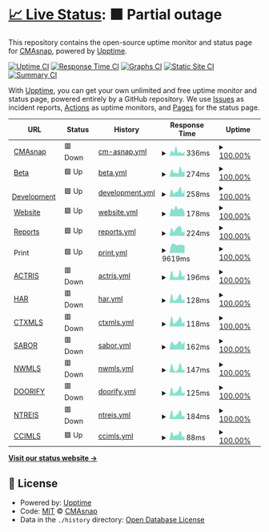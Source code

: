 # [📈 Live Status](https://status.cmasnap.com): <!--live status--> **🟧 Partial outage**

This repository contains the open-source uptime monitor and status page for [CMAsnap](https://cmasnap.com), powered by [Upptime](https://github.com/upptime/upptime).

[![Uptime CI](https://github.com/CMAsnap/status/workflows/Uptime%20CI/badge.svg)](https://github.com/CMAsnap/status/actions?query=workflow%3A%22Uptime+CI%22)
[![Response Time CI](https://github.com/CMAsnap/status/workflows/Response%20Time%20CI/badge.svg)](https://github.com/CMAsnap/status/actions?query=workflow%3A%22Response+Time+CI%22)
[![Graphs CI](https://github.com/CMAsnap/status/workflows/Graphs%20CI/badge.svg)](https://github.com/CMAsnap/status/actions?query=workflow%3A%22Graphs+CI%22)
[![Static Site CI](https://github.com/CMAsnap/status/workflows/Static%20Site%20CI/badge.svg)](https://github.com/CMAsnap/status/actions?query=workflow%3A%22Static+Site+CI%22)
[![Summary CI](https://github.com/CMAsnap/status/workflows/Summary%20CI/badge.svg)](https://github.com/CMAsnap/status/actions?query=workflow%3A%22Summary+CI%22)

With [Upptime](https://upptime.js.org), you can get your own unlimited and free uptime monitor and status page, powered entirely by a GitHub repository. We use [Issues](https://github.com/CMAsnap/status/issues) as incident reports, [Actions](https://github.com/CMAsnap/status/actions) as uptime monitors, and [Pages](https://status.cmasnap.com) for the status page.

<!--start: status pages-->
<!-- This summary is generated by Upptime (https://github.com/upptime/upptime) -->
<!-- Do not edit this manually, your changes will be overwritten -->
<!-- prettier-ignore -->
| URL | Status | History | Response Time | Uptime |
| --- | ------ | ------- | ------------- | ------ |
| <img alt="" src="https://app.cmasnap.com/static/media/favicon/apple-icon-180.png" height="13"> [CMAsnap](https://app.cmasnap.com/api/ping/) | 🟥 Down | [cm-asnap.yml](https://github.com/CMAsnap/status/commits/HEAD/history/cm-asnap.yml) | <details><summary><img alt="Response time graph" src="./graphs/cm-asnap/response-time-week.png" height="20"> 336ms</summary><br><a href="https://status.cmasnap.com/history/cm-asnap"><img alt="Response time 245" src="https://img.shields.io/endpoint?url=https%3A%2F%2Fraw.githubusercontent.com%2FCMAsnap%2Fstatus%2FHEAD%2Fapi%2Fcm-asnap%2Fresponse-time.json"></a><br><a href="https://status.cmasnap.com/history/cm-asnap"><img alt="24-hour response time 344" src="https://img.shields.io/endpoint?url=https%3A%2F%2Fraw.githubusercontent.com%2FCMAsnap%2Fstatus%2FHEAD%2Fapi%2Fcm-asnap%2Fresponse-time-day.json"></a><br><a href="https://status.cmasnap.com/history/cm-asnap"><img alt="7-day response time 336" src="https://img.shields.io/endpoint?url=https%3A%2F%2Fraw.githubusercontent.com%2FCMAsnap%2Fstatus%2FHEAD%2Fapi%2Fcm-asnap%2Fresponse-time-week.json"></a><br><a href="https://status.cmasnap.com/history/cm-asnap"><img alt="30-day response time 288" src="https://img.shields.io/endpoint?url=https%3A%2F%2Fraw.githubusercontent.com%2FCMAsnap%2Fstatus%2FHEAD%2Fapi%2Fcm-asnap%2Fresponse-time-month.json"></a><br><a href="https://status.cmasnap.com/history/cm-asnap"><img alt="1-year response time 263" src="https://img.shields.io/endpoint?url=https%3A%2F%2Fraw.githubusercontent.com%2FCMAsnap%2Fstatus%2FHEAD%2Fapi%2Fcm-asnap%2Fresponse-time-year.json"></a></details> | <details><summary><a href="https://status.cmasnap.com/history/cm-asnap">100.00%</a></summary><a href="https://status.cmasnap.com/history/cm-asnap"><img alt="All-time uptime 99.98%" src="https://img.shields.io/endpoint?url=https%3A%2F%2Fraw.githubusercontent.com%2FCMAsnap%2Fstatus%2FHEAD%2Fapi%2Fcm-asnap%2Fuptime.json"></a><br><a href="https://status.cmasnap.com/history/cm-asnap"><img alt="24-hour uptime 99.97%" src="https://img.shields.io/endpoint?url=https%3A%2F%2Fraw.githubusercontent.com%2FCMAsnap%2Fstatus%2FHEAD%2Fapi%2Fcm-asnap%2Fuptime-day.json"></a><br><a href="https://status.cmasnap.com/history/cm-asnap"><img alt="7-day uptime 100.00%" src="https://img.shields.io/endpoint?url=https%3A%2F%2Fraw.githubusercontent.com%2FCMAsnap%2Fstatus%2FHEAD%2Fapi%2Fcm-asnap%2Fuptime-week.json"></a><br><a href="https://status.cmasnap.com/history/cm-asnap"><img alt="30-day uptime 100.00%" src="https://img.shields.io/endpoint?url=https%3A%2F%2Fraw.githubusercontent.com%2FCMAsnap%2Fstatus%2FHEAD%2Fapi%2Fcm-asnap%2Fuptime-month.json"></a><br><a href="https://status.cmasnap.com/history/cm-asnap"><img alt="1-year uptime 99.95%" src="https://img.shields.io/endpoint?url=https%3A%2F%2Fraw.githubusercontent.com%2FCMAsnap%2Fstatus%2FHEAD%2Fapi%2Fcm-asnap%2Fuptime-year.json"></a></details>
| <img alt="" src="https://beta.cmasnap.com/static/media/favicon/apple-icon-180.png" height="13"> [Beta](https://beta.cmasnap.com/api/ping/) | 🟩 Up | [beta.yml](https://github.com/CMAsnap/status/commits/HEAD/history/beta.yml) | <details><summary><img alt="Response time graph" src="./graphs/beta/response-time-week.png" height="20"> 274ms</summary><br><a href="https://status.cmasnap.com/history/beta"><img alt="Response time 192" src="https://img.shields.io/endpoint?url=https%3A%2F%2Fraw.githubusercontent.com%2FCMAsnap%2Fstatus%2FHEAD%2Fapi%2Fbeta%2Fresponse-time.json"></a><br><a href="https://status.cmasnap.com/history/beta"><img alt="24-hour response time 323" src="https://img.shields.io/endpoint?url=https%3A%2F%2Fraw.githubusercontent.com%2FCMAsnap%2Fstatus%2FHEAD%2Fapi%2Fbeta%2Fresponse-time-day.json"></a><br><a href="https://status.cmasnap.com/history/beta"><img alt="7-day response time 274" src="https://img.shields.io/endpoint?url=https%3A%2F%2Fraw.githubusercontent.com%2FCMAsnap%2Fstatus%2FHEAD%2Fapi%2Fbeta%2Fresponse-time-week.json"></a><br><a href="https://status.cmasnap.com/history/beta"><img alt="30-day response time 245" src="https://img.shields.io/endpoint?url=https%3A%2F%2Fraw.githubusercontent.com%2FCMAsnap%2Fstatus%2FHEAD%2Fapi%2Fbeta%2Fresponse-time-month.json"></a><br><a href="https://status.cmasnap.com/history/beta"><img alt="1-year response time 200" src="https://img.shields.io/endpoint?url=https%3A%2F%2Fraw.githubusercontent.com%2FCMAsnap%2Fstatus%2FHEAD%2Fapi%2Fbeta%2Fresponse-time-year.json"></a></details> | <details><summary><a href="https://status.cmasnap.com/history/beta">100.00%</a></summary><a href="https://status.cmasnap.com/history/beta"><img alt="All-time uptime 99.96%" src="https://img.shields.io/endpoint?url=https%3A%2F%2Fraw.githubusercontent.com%2FCMAsnap%2Fstatus%2FHEAD%2Fapi%2Fbeta%2Fuptime.json"></a><br><a href="https://status.cmasnap.com/history/beta"><img alt="24-hour uptime 100.00%" src="https://img.shields.io/endpoint?url=https%3A%2F%2Fraw.githubusercontent.com%2FCMAsnap%2Fstatus%2FHEAD%2Fapi%2Fbeta%2Fuptime-day.json"></a><br><a href="https://status.cmasnap.com/history/beta"><img alt="7-day uptime 100.00%" src="https://img.shields.io/endpoint?url=https%3A%2F%2Fraw.githubusercontent.com%2FCMAsnap%2Fstatus%2FHEAD%2Fapi%2Fbeta%2Fuptime-week.json"></a><br><a href="https://status.cmasnap.com/history/beta"><img alt="30-day uptime 100.00%" src="https://img.shields.io/endpoint?url=https%3A%2F%2Fraw.githubusercontent.com%2FCMAsnap%2Fstatus%2FHEAD%2Fapi%2Fbeta%2Fuptime-month.json"></a><br><a href="https://status.cmasnap.com/history/beta"><img alt="1-year uptime 99.88%" src="https://img.shields.io/endpoint?url=https%3A%2F%2Fraw.githubusercontent.com%2FCMAsnap%2Fstatus%2FHEAD%2Fapi%2Fbeta%2Fuptime-year.json"></a></details>
| <img alt="" src="https://development.cmasnap.com/static/media/favicon/apple-icon-180.png" height="13"> [Development](https://development.cmasnap.com/api/ping/) | 🟩 Up | [development.yml](https://github.com/CMAsnap/status/commits/HEAD/history/development.yml) | <details><summary><img alt="Response time graph" src="./graphs/development/response-time-week.png" height="20"> 258ms</summary><br><a href="https://status.cmasnap.com/history/development"><img alt="Response time 188" src="https://img.shields.io/endpoint?url=https%3A%2F%2Fraw.githubusercontent.com%2FCMAsnap%2Fstatus%2FHEAD%2Fapi%2Fdevelopment%2Fresponse-time.json"></a><br><a href="https://status.cmasnap.com/history/development"><img alt="24-hour response time 304" src="https://img.shields.io/endpoint?url=https%3A%2F%2Fraw.githubusercontent.com%2FCMAsnap%2Fstatus%2FHEAD%2Fapi%2Fdevelopment%2Fresponse-time-day.json"></a><br><a href="https://status.cmasnap.com/history/development"><img alt="7-day response time 258" src="https://img.shields.io/endpoint?url=https%3A%2F%2Fraw.githubusercontent.com%2FCMAsnap%2Fstatus%2FHEAD%2Fapi%2Fdevelopment%2Fresponse-time-week.json"></a><br><a href="https://status.cmasnap.com/history/development"><img alt="30-day response time 248" src="https://img.shields.io/endpoint?url=https%3A%2F%2Fraw.githubusercontent.com%2FCMAsnap%2Fstatus%2FHEAD%2Fapi%2Fdevelopment%2Fresponse-time-month.json"></a><br><a href="https://status.cmasnap.com/history/development"><img alt="1-year response time 192" src="https://img.shields.io/endpoint?url=https%3A%2F%2Fraw.githubusercontent.com%2FCMAsnap%2Fstatus%2FHEAD%2Fapi%2Fdevelopment%2Fresponse-time-year.json"></a></details> | <details><summary><a href="https://status.cmasnap.com/history/development">100.00%</a></summary><a href="https://status.cmasnap.com/history/development"><img alt="All-time uptime 99.90%" src="https://img.shields.io/endpoint?url=https%3A%2F%2Fraw.githubusercontent.com%2FCMAsnap%2Fstatus%2FHEAD%2Fapi%2Fdevelopment%2Fuptime.json"></a><br><a href="https://status.cmasnap.com/history/development"><img alt="24-hour uptime 100.00%" src="https://img.shields.io/endpoint?url=https%3A%2F%2Fraw.githubusercontent.com%2FCMAsnap%2Fstatus%2FHEAD%2Fapi%2Fdevelopment%2Fuptime-day.json"></a><br><a href="https://status.cmasnap.com/history/development"><img alt="7-day uptime 100.00%" src="https://img.shields.io/endpoint?url=https%3A%2F%2Fraw.githubusercontent.com%2FCMAsnap%2Fstatus%2FHEAD%2Fapi%2Fdevelopment%2Fuptime-week.json"></a><br><a href="https://status.cmasnap.com/history/development"><img alt="30-day uptime 100.00%" src="https://img.shields.io/endpoint?url=https%3A%2F%2Fraw.githubusercontent.com%2FCMAsnap%2Fstatus%2FHEAD%2Fapi%2Fdevelopment%2Fuptime-month.json"></a><br><a href="https://status.cmasnap.com/history/development"><img alt="1-year uptime 99.90%" src="https://img.shields.io/endpoint?url=https%3A%2F%2Fraw.githubusercontent.com%2FCMAsnap%2Fstatus%2FHEAD%2Fapi%2Fdevelopment%2Fuptime-year.json"></a></details>
| <img alt="" src="https://7732712.fs1.hubspotusercontent-na1.net/hubfs/7732712/apple-icon-180.png" height="13"> [Website](https://cmasnap.com/) | 🟩 Up | [website.yml](https://github.com/CMAsnap/status/commits/HEAD/history/website.yml) | <details><summary><img alt="Response time graph" src="./graphs/website/response-time-week.png" height="20"> 178ms</summary><br><a href="https://status.cmasnap.com/history/website"><img alt="Response time 225" src="https://img.shields.io/endpoint?url=https%3A%2F%2Fraw.githubusercontent.com%2FCMAsnap%2Fstatus%2FHEAD%2Fapi%2Fwebsite%2Fresponse-time.json"></a><br><a href="https://status.cmasnap.com/history/website"><img alt="24-hour response time 90" src="https://img.shields.io/endpoint?url=https%3A%2F%2Fraw.githubusercontent.com%2FCMAsnap%2Fstatus%2FHEAD%2Fapi%2Fwebsite%2Fresponse-time-day.json"></a><br><a href="https://status.cmasnap.com/history/website"><img alt="7-day response time 178" src="https://img.shields.io/endpoint?url=https%3A%2F%2Fraw.githubusercontent.com%2FCMAsnap%2Fstatus%2FHEAD%2Fapi%2Fwebsite%2Fresponse-time-week.json"></a><br><a href="https://status.cmasnap.com/history/website"><img alt="30-day response time 182" src="https://img.shields.io/endpoint?url=https%3A%2F%2Fraw.githubusercontent.com%2FCMAsnap%2Fstatus%2FHEAD%2Fapi%2Fwebsite%2Fresponse-time-month.json"></a><br><a href="https://status.cmasnap.com/history/website"><img alt="1-year response time 222" src="https://img.shields.io/endpoint?url=https%3A%2F%2Fraw.githubusercontent.com%2FCMAsnap%2Fstatus%2FHEAD%2Fapi%2Fwebsite%2Fresponse-time-year.json"></a></details> | <details><summary><a href="https://status.cmasnap.com/history/website">100.00%</a></summary><a href="https://status.cmasnap.com/history/website"><img alt="All-time uptime 100.00%" src="https://img.shields.io/endpoint?url=https%3A%2F%2Fraw.githubusercontent.com%2FCMAsnap%2Fstatus%2FHEAD%2Fapi%2Fwebsite%2Fuptime.json"></a><br><a href="https://status.cmasnap.com/history/website"><img alt="24-hour uptime 100.00%" src="https://img.shields.io/endpoint?url=https%3A%2F%2Fraw.githubusercontent.com%2FCMAsnap%2Fstatus%2FHEAD%2Fapi%2Fwebsite%2Fuptime-day.json"></a><br><a href="https://status.cmasnap.com/history/website"><img alt="7-day uptime 100.00%" src="https://img.shields.io/endpoint?url=https%3A%2F%2Fraw.githubusercontent.com%2FCMAsnap%2Fstatus%2FHEAD%2Fapi%2Fwebsite%2Fuptime-week.json"></a><br><a href="https://status.cmasnap.com/history/website"><img alt="30-day uptime 100.00%" src="https://img.shields.io/endpoint?url=https%3A%2F%2Fraw.githubusercontent.com%2FCMAsnap%2Fstatus%2FHEAD%2Fapi%2Fwebsite%2Fuptime-month.json"></a><br><a href="https://status.cmasnap.com/history/website"><img alt="1-year uptime 100.00%" src="https://img.shields.io/endpoint?url=https%3A%2F%2Fraw.githubusercontent.com%2FCMAsnap%2Fstatus%2FHEAD%2Fapi%2Fwebsite%2Fuptime-year.json"></a></details>
| <img alt="" src="https://reports.cmasnap.com/app/assets/img/favicon.ico" height="13"> [Reports](https://reports.cmasnap.com/api/health) | 🟩 Up | [reports.yml](https://github.com/CMAsnap/status/commits/HEAD/history/reports.yml) | <details><summary><img alt="Response time graph" src="./graphs/reports/response-time-week.png" height="20"> 224ms</summary><br><a href="https://status.cmasnap.com/history/reports"><img alt="Response time 197" src="https://img.shields.io/endpoint?url=https%3A%2F%2Fraw.githubusercontent.com%2FCMAsnap%2Fstatus%2FHEAD%2Fapi%2Freports%2Fresponse-time.json"></a><br><a href="https://status.cmasnap.com/history/reports"><img alt="24-hour response time 165" src="https://img.shields.io/endpoint?url=https%3A%2F%2Fraw.githubusercontent.com%2FCMAsnap%2Fstatus%2FHEAD%2Fapi%2Freports%2Fresponse-time-day.json"></a><br><a href="https://status.cmasnap.com/history/reports"><img alt="7-day response time 224" src="https://img.shields.io/endpoint?url=https%3A%2F%2Fraw.githubusercontent.com%2FCMAsnap%2Fstatus%2FHEAD%2Fapi%2Freports%2Fresponse-time-week.json"></a><br><a href="https://status.cmasnap.com/history/reports"><img alt="30-day response time 234" src="https://img.shields.io/endpoint?url=https%3A%2F%2Fraw.githubusercontent.com%2FCMAsnap%2Fstatus%2FHEAD%2Fapi%2Freports%2Fresponse-time-month.json"></a><br><a href="https://status.cmasnap.com/history/reports"><img alt="1-year response time 213" src="https://img.shields.io/endpoint?url=https%3A%2F%2Fraw.githubusercontent.com%2FCMAsnap%2Fstatus%2FHEAD%2Fapi%2Freports%2Fresponse-time-year.json"></a></details> | <details><summary><a href="https://status.cmasnap.com/history/reports">100.00%</a></summary><a href="https://status.cmasnap.com/history/reports"><img alt="All-time uptime 100.00%" src="https://img.shields.io/endpoint?url=https%3A%2F%2Fraw.githubusercontent.com%2FCMAsnap%2Fstatus%2FHEAD%2Fapi%2Freports%2Fuptime.json"></a><br><a href="https://status.cmasnap.com/history/reports"><img alt="24-hour uptime 100.00%" src="https://img.shields.io/endpoint?url=https%3A%2F%2Fraw.githubusercontent.com%2FCMAsnap%2Fstatus%2FHEAD%2Fapi%2Freports%2Fuptime-day.json"></a><br><a href="https://status.cmasnap.com/history/reports"><img alt="7-day uptime 100.00%" src="https://img.shields.io/endpoint?url=https%3A%2F%2Fraw.githubusercontent.com%2FCMAsnap%2Fstatus%2FHEAD%2Fapi%2Freports%2Fuptime-week.json"></a><br><a href="https://status.cmasnap.com/history/reports"><img alt="30-day uptime 100.00%" src="https://img.shields.io/endpoint?url=https%3A%2F%2Fraw.githubusercontent.com%2FCMAsnap%2Fstatus%2FHEAD%2Fapi%2Freports%2Fuptime-month.json"></a><br><a href="https://status.cmasnap.com/history/reports"><img alt="1-year uptime 100.00%" src="https://img.shields.io/endpoint?url=https%3A%2F%2Fraw.githubusercontent.com%2FCMAsnap%2Fstatus%2FHEAD%2Fapi%2Freports%2Fuptime-year.json"></a></details>
| <img alt="" src="https://icons.duckduckgo.com/ip3/print.cmasnap.com.ico" height="13"> Print | 🟩 Up | [print.yml](https://github.com/CMAsnap/status/commits/HEAD/history/print.yml) | <details><summary><img alt="Response time graph" src="./graphs/print/response-time-week.png" height="20"> 9619ms</summary><br><a href="https://status.cmasnap.com/history/print"><img alt="Response time 8225" src="https://img.shields.io/endpoint?url=https%3A%2F%2Fraw.githubusercontent.com%2FCMAsnap%2Fstatus%2FHEAD%2Fapi%2Fprint%2Fresponse-time.json"></a><br><a href="https://status.cmasnap.com/history/print"><img alt="24-hour response time 8783" src="https://img.shields.io/endpoint?url=https%3A%2F%2Fraw.githubusercontent.com%2FCMAsnap%2Fstatus%2FHEAD%2Fapi%2Fprint%2Fresponse-time-day.json"></a><br><a href="https://status.cmasnap.com/history/print"><img alt="7-day response time 9619" src="https://img.shields.io/endpoint?url=https%3A%2F%2Fraw.githubusercontent.com%2FCMAsnap%2Fstatus%2FHEAD%2Fapi%2Fprint%2Fresponse-time-week.json"></a><br><a href="https://status.cmasnap.com/history/print"><img alt="30-day response time 9581" src="https://img.shields.io/endpoint?url=https%3A%2F%2Fraw.githubusercontent.com%2FCMAsnap%2Fstatus%2FHEAD%2Fapi%2Fprint%2Fresponse-time-month.json"></a><br><a href="https://status.cmasnap.com/history/print"><img alt="1-year response time 8730" src="https://img.shields.io/endpoint?url=https%3A%2F%2Fraw.githubusercontent.com%2FCMAsnap%2Fstatus%2FHEAD%2Fapi%2Fprint%2Fresponse-time-year.json"></a></details> | <details><summary><a href="https://status.cmasnap.com/history/print">100.00%</a></summary><a href="https://status.cmasnap.com/history/print"><img alt="All-time uptime 99.92%" src="https://img.shields.io/endpoint?url=https%3A%2F%2Fraw.githubusercontent.com%2FCMAsnap%2Fstatus%2FHEAD%2Fapi%2Fprint%2Fuptime.json"></a><br><a href="https://status.cmasnap.com/history/print"><img alt="24-hour uptime 100.00%" src="https://img.shields.io/endpoint?url=https%3A%2F%2Fraw.githubusercontent.com%2FCMAsnap%2Fstatus%2FHEAD%2Fapi%2Fprint%2Fuptime-day.json"></a><br><a href="https://status.cmasnap.com/history/print"><img alt="7-day uptime 100.00%" src="https://img.shields.io/endpoint?url=https%3A%2F%2Fraw.githubusercontent.com%2FCMAsnap%2Fstatus%2FHEAD%2Fapi%2Fprint%2Fuptime-week.json"></a><br><a href="https://status.cmasnap.com/history/print"><img alt="30-day uptime 97.61%" src="https://img.shields.io/endpoint?url=https%3A%2F%2Fraw.githubusercontent.com%2FCMAsnap%2Fstatus%2FHEAD%2Fapi%2Fprint%2Fuptime-month.json"></a><br><a href="https://status.cmasnap.com/history/print"><img alt="1-year uptime 99.78%" src="https://img.shields.io/endpoint?url=https%3A%2F%2Fraw.githubusercontent.com%2FCMAsnap%2Fstatus%2FHEAD%2Fapi%2Fprint%2Fuptime-year.json"></a></details>
| <img alt="" src="https://icons.duckduckgo.com/ip3/app.cmasnap.com.ico" height="13"> [ACTRIS](https://app.cmasnap.com/api/listings?datasetId=actris) | 🟥 Down | [actris.yml](https://github.com/CMAsnap/status/commits/HEAD/history/actris.yml) | <details><summary><img alt="Response time graph" src="./graphs/actris/response-time-week.png" height="20"> 196ms</summary><br><a href="https://status.cmasnap.com/history/actris"><img alt="Response time 167" src="https://img.shields.io/endpoint?url=https%3A%2F%2Fraw.githubusercontent.com%2FCMAsnap%2Fstatus%2FHEAD%2Fapi%2Factris%2Fresponse-time.json"></a><br><a href="https://status.cmasnap.com/history/actris"><img alt="24-hour response time 263" src="https://img.shields.io/endpoint?url=https%3A%2F%2Fraw.githubusercontent.com%2FCMAsnap%2Fstatus%2FHEAD%2Fapi%2Factris%2Fresponse-time-day.json"></a><br><a href="https://status.cmasnap.com/history/actris"><img alt="7-day response time 196" src="https://img.shields.io/endpoint?url=https%3A%2F%2Fraw.githubusercontent.com%2FCMAsnap%2Fstatus%2FHEAD%2Fapi%2Factris%2Fresponse-time-week.json"></a><br><a href="https://status.cmasnap.com/history/actris"><img alt="30-day response time 182" src="https://img.shields.io/endpoint?url=https%3A%2F%2Fraw.githubusercontent.com%2FCMAsnap%2Fstatus%2FHEAD%2Fapi%2Factris%2Fresponse-time-month.json"></a><br><a href="https://status.cmasnap.com/history/actris"><img alt="1-year response time 171" src="https://img.shields.io/endpoint?url=https%3A%2F%2Fraw.githubusercontent.com%2FCMAsnap%2Fstatus%2FHEAD%2Fapi%2Factris%2Fresponse-time-year.json"></a></details> | <details><summary><a href="https://status.cmasnap.com/history/actris">100.00%</a></summary><a href="https://status.cmasnap.com/history/actris"><img alt="All-time uptime 99.21%" src="https://img.shields.io/endpoint?url=https%3A%2F%2Fraw.githubusercontent.com%2FCMAsnap%2Fstatus%2FHEAD%2Fapi%2Factris%2Fuptime.json"></a><br><a href="https://status.cmasnap.com/history/actris"><img alt="24-hour uptime 99.97%" src="https://img.shields.io/endpoint?url=https%3A%2F%2Fraw.githubusercontent.com%2FCMAsnap%2Fstatus%2FHEAD%2Fapi%2Factris%2Fuptime-day.json"></a><br><a href="https://status.cmasnap.com/history/actris"><img alt="7-day uptime 100.00%" src="https://img.shields.io/endpoint?url=https%3A%2F%2Fraw.githubusercontent.com%2FCMAsnap%2Fstatus%2FHEAD%2Fapi%2Factris%2Fuptime-week.json"></a><br><a href="https://status.cmasnap.com/history/actris"><img alt="30-day uptime 100.00%" src="https://img.shields.io/endpoint?url=https%3A%2F%2Fraw.githubusercontent.com%2FCMAsnap%2Fstatus%2FHEAD%2Fapi%2Factris%2Fuptime-month.json"></a><br><a href="https://status.cmasnap.com/history/actris"><img alt="1-year uptime 98.94%" src="https://img.shields.io/endpoint?url=https%3A%2F%2Fraw.githubusercontent.com%2FCMAsnap%2Fstatus%2FHEAD%2Fapi%2Factris%2Fuptime-year.json"></a></details>
| <img alt="" src="https://icons.duckduckgo.com/ip3/app.cmasnap.com.ico" height="13"> [HAR](https://app.cmasnap.com/api/listings?datasetId=har) | 🟥 Down | [har.yml](https://github.com/CMAsnap/status/commits/HEAD/history/har.yml) | <details><summary><img alt="Response time graph" src="./graphs/har/response-time-week.png" height="20"> 128ms</summary><br><a href="https://status.cmasnap.com/history/har"><img alt="Response time 87" src="https://img.shields.io/endpoint?url=https%3A%2F%2Fraw.githubusercontent.com%2FCMAsnap%2Fstatus%2FHEAD%2Fapi%2Fhar%2Fresponse-time.json"></a><br><a href="https://status.cmasnap.com/history/har"><img alt="24-hour response time 131" src="https://img.shields.io/endpoint?url=https%3A%2F%2Fraw.githubusercontent.com%2FCMAsnap%2Fstatus%2FHEAD%2Fapi%2Fhar%2Fresponse-time-day.json"></a><br><a href="https://status.cmasnap.com/history/har"><img alt="7-day response time 128" src="https://img.shields.io/endpoint?url=https%3A%2F%2Fraw.githubusercontent.com%2FCMAsnap%2Fstatus%2FHEAD%2Fapi%2Fhar%2Fresponse-time-week.json"></a><br><a href="https://status.cmasnap.com/history/har"><img alt="30-day response time 120" src="https://img.shields.io/endpoint?url=https%3A%2F%2Fraw.githubusercontent.com%2FCMAsnap%2Fstatus%2FHEAD%2Fapi%2Fhar%2Fresponse-time-month.json"></a><br><a href="https://status.cmasnap.com/history/har"><img alt="1-year response time 109" src="https://img.shields.io/endpoint?url=https%3A%2F%2Fraw.githubusercontent.com%2FCMAsnap%2Fstatus%2FHEAD%2Fapi%2Fhar%2Fresponse-time-year.json"></a></details> | <details><summary><a href="https://status.cmasnap.com/history/har">100.00%</a></summary><a href="https://status.cmasnap.com/history/har"><img alt="All-time uptime 99.19%" src="https://img.shields.io/endpoint?url=https%3A%2F%2Fraw.githubusercontent.com%2FCMAsnap%2Fstatus%2FHEAD%2Fapi%2Fhar%2Fuptime.json"></a><br><a href="https://status.cmasnap.com/history/har"><img alt="24-hour uptime 99.97%" src="https://img.shields.io/endpoint?url=https%3A%2F%2Fraw.githubusercontent.com%2FCMAsnap%2Fstatus%2FHEAD%2Fapi%2Fhar%2Fuptime-day.json"></a><br><a href="https://status.cmasnap.com/history/har"><img alt="7-day uptime 100.00%" src="https://img.shields.io/endpoint?url=https%3A%2F%2Fraw.githubusercontent.com%2FCMAsnap%2Fstatus%2FHEAD%2Fapi%2Fhar%2Fuptime-week.json"></a><br><a href="https://status.cmasnap.com/history/har"><img alt="30-day uptime 100.00%" src="https://img.shields.io/endpoint?url=https%3A%2F%2Fraw.githubusercontent.com%2FCMAsnap%2Fstatus%2FHEAD%2Fapi%2Fhar%2Fuptime-month.json"></a><br><a href="https://status.cmasnap.com/history/har"><img alt="1-year uptime 99.01%" src="https://img.shields.io/endpoint?url=https%3A%2F%2Fraw.githubusercontent.com%2FCMAsnap%2Fstatus%2FHEAD%2Fapi%2Fhar%2Fuptime-year.json"></a></details>
| <img alt="" src="https://icons.duckduckgo.com/ip3/app.cmasnap.com.ico" height="13"> [CTXMLS](https://app.cmasnap.com/api/listings?datasetId=ctxmls) | 🟥 Down | [ctxmls.yml](https://github.com/CMAsnap/status/commits/HEAD/history/ctxmls.yml) | <details><summary><img alt="Response time graph" src="./graphs/ctxmls/response-time-week.png" height="20"> 118ms</summary><br><a href="https://status.cmasnap.com/history/ctxmls"><img alt="Response time 73" src="https://img.shields.io/endpoint?url=https%3A%2F%2Fraw.githubusercontent.com%2FCMAsnap%2Fstatus%2FHEAD%2Fapi%2Fctxmls%2Fresponse-time.json"></a><br><a href="https://status.cmasnap.com/history/ctxmls"><img alt="24-hour response time 120" src="https://img.shields.io/endpoint?url=https%3A%2F%2Fraw.githubusercontent.com%2FCMAsnap%2Fstatus%2FHEAD%2Fapi%2Fctxmls%2Fresponse-time-day.json"></a><br><a href="https://status.cmasnap.com/history/ctxmls"><img alt="7-day response time 118" src="https://img.shields.io/endpoint?url=https%3A%2F%2Fraw.githubusercontent.com%2FCMAsnap%2Fstatus%2FHEAD%2Fapi%2Fctxmls%2Fresponse-time-week.json"></a><br><a href="https://status.cmasnap.com/history/ctxmls"><img alt="30-day response time 105" src="https://img.shields.io/endpoint?url=https%3A%2F%2Fraw.githubusercontent.com%2FCMAsnap%2Fstatus%2FHEAD%2Fapi%2Fctxmls%2Fresponse-time-month.json"></a><br><a href="https://status.cmasnap.com/history/ctxmls"><img alt="1-year response time 88" src="https://img.shields.io/endpoint?url=https%3A%2F%2Fraw.githubusercontent.com%2FCMAsnap%2Fstatus%2FHEAD%2Fapi%2Fctxmls%2Fresponse-time-year.json"></a></details> | <details><summary><a href="https://status.cmasnap.com/history/ctxmls">100.00%</a></summary><a href="https://status.cmasnap.com/history/ctxmls"><img alt="All-time uptime 99.12%" src="https://img.shields.io/endpoint?url=https%3A%2F%2Fraw.githubusercontent.com%2FCMAsnap%2Fstatus%2FHEAD%2Fapi%2Fctxmls%2Fuptime.json"></a><br><a href="https://status.cmasnap.com/history/ctxmls"><img alt="24-hour uptime 99.97%" src="https://img.shields.io/endpoint?url=https%3A%2F%2Fraw.githubusercontent.com%2FCMAsnap%2Fstatus%2FHEAD%2Fapi%2Fctxmls%2Fuptime-day.json"></a><br><a href="https://status.cmasnap.com/history/ctxmls"><img alt="7-day uptime 100.00%" src="https://img.shields.io/endpoint?url=https%3A%2F%2Fraw.githubusercontent.com%2FCMAsnap%2Fstatus%2FHEAD%2Fapi%2Fctxmls%2Fuptime-week.json"></a><br><a href="https://status.cmasnap.com/history/ctxmls"><img alt="30-day uptime 100.00%" src="https://img.shields.io/endpoint?url=https%3A%2F%2Fraw.githubusercontent.com%2FCMAsnap%2Fstatus%2FHEAD%2Fapi%2Fctxmls%2Fuptime-month.json"></a><br><a href="https://status.cmasnap.com/history/ctxmls"><img alt="1-year uptime 98.78%" src="https://img.shields.io/endpoint?url=https%3A%2F%2Fraw.githubusercontent.com%2FCMAsnap%2Fstatus%2FHEAD%2Fapi%2Fctxmls%2Fuptime-year.json"></a></details>
| <img alt="" src="https://icons.duckduckgo.com/ip3/app.cmasnap.com.ico" height="13"> [SABOR](https://app.cmasnap.com/api/listings?datasetId=sabor) | 🟥 Down | [sabor.yml](https://github.com/CMAsnap/status/commits/HEAD/history/sabor.yml) | <details><summary><img alt="Response time graph" src="./graphs/sabor/response-time-week.png" height="20"> 162ms</summary><br><a href="https://status.cmasnap.com/history/sabor"><img alt="Response time 112" src="https://img.shields.io/endpoint?url=https%3A%2F%2Fraw.githubusercontent.com%2FCMAsnap%2Fstatus%2FHEAD%2Fapi%2Fsabor%2Fresponse-time.json"></a><br><a href="https://status.cmasnap.com/history/sabor"><img alt="24-hour response time 182" src="https://img.shields.io/endpoint?url=https%3A%2F%2Fraw.githubusercontent.com%2FCMAsnap%2Fstatus%2FHEAD%2Fapi%2Fsabor%2Fresponse-time-day.json"></a><br><a href="https://status.cmasnap.com/history/sabor"><img alt="7-day response time 162" src="https://img.shields.io/endpoint?url=https%3A%2F%2Fraw.githubusercontent.com%2FCMAsnap%2Fstatus%2FHEAD%2Fapi%2Fsabor%2Fresponse-time-week.json"></a><br><a href="https://status.cmasnap.com/history/sabor"><img alt="30-day response time 182" src="https://img.shields.io/endpoint?url=https%3A%2F%2Fraw.githubusercontent.com%2FCMAsnap%2Fstatus%2FHEAD%2Fapi%2Fsabor%2Fresponse-time-month.json"></a><br><a href="https://status.cmasnap.com/history/sabor"><img alt="1-year response time 129" src="https://img.shields.io/endpoint?url=https%3A%2F%2Fraw.githubusercontent.com%2FCMAsnap%2Fstatus%2FHEAD%2Fapi%2Fsabor%2Fresponse-time-year.json"></a></details> | <details><summary><a href="https://status.cmasnap.com/history/sabor">100.00%</a></summary><a href="https://status.cmasnap.com/history/sabor"><img alt="All-time uptime 97.26%" src="https://img.shields.io/endpoint?url=https%3A%2F%2Fraw.githubusercontent.com%2FCMAsnap%2Fstatus%2FHEAD%2Fapi%2Fsabor%2Fuptime.json"></a><br><a href="https://status.cmasnap.com/history/sabor"><img alt="24-hour uptime 99.97%" src="https://img.shields.io/endpoint?url=https%3A%2F%2Fraw.githubusercontent.com%2FCMAsnap%2Fstatus%2FHEAD%2Fapi%2Fsabor%2Fuptime-day.json"></a><br><a href="https://status.cmasnap.com/history/sabor"><img alt="7-day uptime 100.00%" src="https://img.shields.io/endpoint?url=https%3A%2F%2Fraw.githubusercontent.com%2FCMAsnap%2Fstatus%2FHEAD%2Fapi%2Fsabor%2Fuptime-week.json"></a><br><a href="https://status.cmasnap.com/history/sabor"><img alt="30-day uptime 100.00%" src="https://img.shields.io/endpoint?url=https%3A%2F%2Fraw.githubusercontent.com%2FCMAsnap%2Fstatus%2FHEAD%2Fapi%2Fsabor%2Fuptime-month.json"></a><br><a href="https://status.cmasnap.com/history/sabor"><img alt="1-year uptime 95.62%" src="https://img.shields.io/endpoint?url=https%3A%2F%2Fraw.githubusercontent.com%2FCMAsnap%2Fstatus%2FHEAD%2Fapi%2Fsabor%2Fuptime-year.json"></a></details>
| <img alt="" src="https://icons.duckduckgo.com/ip3/app.cmasnap.com.ico" height="13"> [NWMLS](https://app.cmasnap.com/api/listings?datasetId=nwmls) | 🟥 Down | [nwmls.yml](https://github.com/CMAsnap/status/commits/HEAD/history/nwmls.yml) | <details><summary><img alt="Response time graph" src="./graphs/nwmls/response-time-week.png" height="20"> 147ms</summary><br><a href="https://status.cmasnap.com/history/nwmls"><img alt="Response time 67" src="https://img.shields.io/endpoint?url=https%3A%2F%2Fraw.githubusercontent.com%2FCMAsnap%2Fstatus%2FHEAD%2Fapi%2Fnwmls%2Fresponse-time.json"></a><br><a href="https://status.cmasnap.com/history/nwmls"><img alt="24-hour response time 177" src="https://img.shields.io/endpoint?url=https%3A%2F%2Fraw.githubusercontent.com%2FCMAsnap%2Fstatus%2FHEAD%2Fapi%2Fnwmls%2Fresponse-time-day.json"></a><br><a href="https://status.cmasnap.com/history/nwmls"><img alt="7-day response time 147" src="https://img.shields.io/endpoint?url=https%3A%2F%2Fraw.githubusercontent.com%2FCMAsnap%2Fstatus%2FHEAD%2Fapi%2Fnwmls%2Fresponse-time-week.json"></a><br><a href="https://status.cmasnap.com/history/nwmls"><img alt="30-day response time 125" src="https://img.shields.io/endpoint?url=https%3A%2F%2Fraw.githubusercontent.com%2FCMAsnap%2Fstatus%2FHEAD%2Fapi%2Fnwmls%2Fresponse-time-month.json"></a><br><a href="https://status.cmasnap.com/history/nwmls"><img alt="1-year response time 74" src="https://img.shields.io/endpoint?url=https%3A%2F%2Fraw.githubusercontent.com%2FCMAsnap%2Fstatus%2FHEAD%2Fapi%2Fnwmls%2Fresponse-time-year.json"></a></details> | <details><summary><a href="https://status.cmasnap.com/history/nwmls">100.00%</a></summary><a href="https://status.cmasnap.com/history/nwmls"><img alt="All-time uptime 98.54%" src="https://img.shields.io/endpoint?url=https%3A%2F%2Fraw.githubusercontent.com%2FCMAsnap%2Fstatus%2FHEAD%2Fapi%2Fnwmls%2Fuptime.json"></a><br><a href="https://status.cmasnap.com/history/nwmls"><img alt="24-hour uptime 99.97%" src="https://img.shields.io/endpoint?url=https%3A%2F%2Fraw.githubusercontent.com%2FCMAsnap%2Fstatus%2FHEAD%2Fapi%2Fnwmls%2Fuptime-day.json"></a><br><a href="https://status.cmasnap.com/history/nwmls"><img alt="7-day uptime 100.00%" src="https://img.shields.io/endpoint?url=https%3A%2F%2Fraw.githubusercontent.com%2FCMAsnap%2Fstatus%2FHEAD%2Fapi%2Fnwmls%2Fuptime-week.json"></a><br><a href="https://status.cmasnap.com/history/nwmls"><img alt="30-day uptime 100.00%" src="https://img.shields.io/endpoint?url=https%3A%2F%2Fraw.githubusercontent.com%2FCMAsnap%2Fstatus%2FHEAD%2Fapi%2Fnwmls%2Fuptime-month.json"></a><br><a href="https://status.cmasnap.com/history/nwmls"><img alt="1-year uptime 98.82%" src="https://img.shields.io/endpoint?url=https%3A%2F%2Fraw.githubusercontent.com%2FCMAsnap%2Fstatus%2FHEAD%2Fapi%2Fnwmls%2Fuptime-year.json"></a></details>
| <img alt="" src="https://icons.duckduckgo.com/ip3/app.cmasnap.com.ico" height="13"> [DOORIFY](https://app.cmasnap.com/api/listings?datasetId=doorify) | 🟥 Down | [doorify.yml](https://github.com/CMAsnap/status/commits/HEAD/history/doorify.yml) | <details><summary><img alt="Response time graph" src="./graphs/doorify/response-time-week.png" height="20"> 125ms</summary><br><a href="https://status.cmasnap.com/history/doorify"><img alt="Response time 134" src="https://img.shields.io/endpoint?url=https%3A%2F%2Fraw.githubusercontent.com%2FCMAsnap%2Fstatus%2FHEAD%2Fapi%2Fdoorify%2Fresponse-time.json"></a><br><a href="https://status.cmasnap.com/history/doorify"><img alt="24-hour response time 129" src="https://img.shields.io/endpoint?url=https%3A%2F%2Fraw.githubusercontent.com%2FCMAsnap%2Fstatus%2FHEAD%2Fapi%2Fdoorify%2Fresponse-time-day.json"></a><br><a href="https://status.cmasnap.com/history/doorify"><img alt="7-day response time 125" src="https://img.shields.io/endpoint?url=https%3A%2F%2Fraw.githubusercontent.com%2FCMAsnap%2Fstatus%2FHEAD%2Fapi%2Fdoorify%2Fresponse-time-week.json"></a><br><a href="https://status.cmasnap.com/history/doorify"><img alt="30-day response time 120" src="https://img.shields.io/endpoint?url=https%3A%2F%2Fraw.githubusercontent.com%2FCMAsnap%2Fstatus%2FHEAD%2Fapi%2Fdoorify%2Fresponse-time-month.json"></a><br><a href="https://status.cmasnap.com/history/doorify"><img alt="1-year response time 134" src="https://img.shields.io/endpoint?url=https%3A%2F%2Fraw.githubusercontent.com%2FCMAsnap%2Fstatus%2FHEAD%2Fapi%2Fdoorify%2Fresponse-time-year.json"></a></details> | <details><summary><a href="https://status.cmasnap.com/history/doorify">100.00%</a></summary><a href="https://status.cmasnap.com/history/doorify"><img alt="All-time uptime 99.26%" src="https://img.shields.io/endpoint?url=https%3A%2F%2Fraw.githubusercontent.com%2FCMAsnap%2Fstatus%2FHEAD%2Fapi%2Fdoorify%2Fuptime.json"></a><br><a href="https://status.cmasnap.com/history/doorify"><img alt="24-hour uptime 99.97%" src="https://img.shields.io/endpoint?url=https%3A%2F%2Fraw.githubusercontent.com%2FCMAsnap%2Fstatus%2FHEAD%2Fapi%2Fdoorify%2Fuptime-day.json"></a><br><a href="https://status.cmasnap.com/history/doorify"><img alt="7-day uptime 100.00%" src="https://img.shields.io/endpoint?url=https%3A%2F%2Fraw.githubusercontent.com%2FCMAsnap%2Fstatus%2FHEAD%2Fapi%2Fdoorify%2Fuptime-week.json"></a><br><a href="https://status.cmasnap.com/history/doorify"><img alt="30-day uptime 100.00%" src="https://img.shields.io/endpoint?url=https%3A%2F%2Fraw.githubusercontent.com%2FCMAsnap%2Fstatus%2FHEAD%2Fapi%2Fdoorify%2Fuptime-month.json"></a><br><a href="https://status.cmasnap.com/history/doorify"><img alt="1-year uptime 99.26%" src="https://img.shields.io/endpoint?url=https%3A%2F%2Fraw.githubusercontent.com%2FCMAsnap%2Fstatus%2FHEAD%2Fapi%2Fdoorify%2Fuptime-year.json"></a></details>
| <img alt="" src="https://icons.duckduckgo.com/ip3/app.cmasnap.com.ico" height="13"> [NTREIS](https://app.cmasnap.com/api/listings?datasetId=ntreis) | 🟥 Down | [ntreis.yml](https://github.com/CMAsnap/status/commits/HEAD/history/ntreis.yml) | <details><summary><img alt="Response time graph" src="./graphs/ntreis/response-time-week.png" height="20"> 184ms</summary><br><a href="https://status.cmasnap.com/history/ntreis"><img alt="Response time 125" src="https://img.shields.io/endpoint?url=https%3A%2F%2Fraw.githubusercontent.com%2FCMAsnap%2Fstatus%2FHEAD%2Fapi%2Fntreis%2Fresponse-time.json"></a><br><a href="https://status.cmasnap.com/history/ntreis"><img alt="24-hour response time 204" src="https://img.shields.io/endpoint?url=https%3A%2F%2Fraw.githubusercontent.com%2FCMAsnap%2Fstatus%2FHEAD%2Fapi%2Fntreis%2Fresponse-time-day.json"></a><br><a href="https://status.cmasnap.com/history/ntreis"><img alt="7-day response time 184" src="https://img.shields.io/endpoint?url=https%3A%2F%2Fraw.githubusercontent.com%2FCMAsnap%2Fstatus%2FHEAD%2Fapi%2Fntreis%2Fresponse-time-week.json"></a><br><a href="https://status.cmasnap.com/history/ntreis"><img alt="30-day response time 165" src="https://img.shields.io/endpoint?url=https%3A%2F%2Fraw.githubusercontent.com%2FCMAsnap%2Fstatus%2FHEAD%2Fapi%2Fntreis%2Fresponse-time-month.json"></a><br><a href="https://status.cmasnap.com/history/ntreis"><img alt="1-year response time 133" src="https://img.shields.io/endpoint?url=https%3A%2F%2Fraw.githubusercontent.com%2FCMAsnap%2Fstatus%2FHEAD%2Fapi%2Fntreis%2Fresponse-time-year.json"></a></details> | <details><summary><a href="https://status.cmasnap.com/history/ntreis">100.00%</a></summary><a href="https://status.cmasnap.com/history/ntreis"><img alt="All-time uptime 94.01%" src="https://img.shields.io/endpoint?url=https%3A%2F%2Fraw.githubusercontent.com%2FCMAsnap%2Fstatus%2FHEAD%2Fapi%2Fntreis%2Fuptime.json"></a><br><a href="https://status.cmasnap.com/history/ntreis"><img alt="24-hour uptime 99.97%" src="https://img.shields.io/endpoint?url=https%3A%2F%2Fraw.githubusercontent.com%2FCMAsnap%2Fstatus%2FHEAD%2Fapi%2Fntreis%2Fuptime-day.json"></a><br><a href="https://status.cmasnap.com/history/ntreis"><img alt="7-day uptime 100.00%" src="https://img.shields.io/endpoint?url=https%3A%2F%2Fraw.githubusercontent.com%2FCMAsnap%2Fstatus%2FHEAD%2Fapi%2Fntreis%2Fuptime-week.json"></a><br><a href="https://status.cmasnap.com/history/ntreis"><img alt="30-day uptime 100.00%" src="https://img.shields.io/endpoint?url=https%3A%2F%2Fraw.githubusercontent.com%2FCMAsnap%2Fstatus%2FHEAD%2Fapi%2Fntreis%2Fuptime-month.json"></a><br><a href="https://status.cmasnap.com/history/ntreis"><img alt="1-year uptime 92.36%" src="https://img.shields.io/endpoint?url=https%3A%2F%2Fraw.githubusercontent.com%2FCMAsnap%2Fstatus%2FHEAD%2Fapi%2Fntreis%2Fuptime-year.json"></a></details>
| <img alt="" src="https://icons.duckduckgo.com/ip3/app.cmasnap.com.ico" height="13"> [CCIMLS](https://app.cmasnap.com/api/listings?datasetId=ntreis) | 🟩 Up | [ccimls.yml](https://github.com/CMAsnap/status/commits/HEAD/history/ccimls.yml) | <details><summary><img alt="Response time graph" src="./graphs/ccimls/response-time-week.png" height="20"> 88ms</summary><br><a href="https://status.cmasnap.com/history/ccimls"><img alt="Response time 85" src="https://img.shields.io/endpoint?url=https%3A%2F%2Fraw.githubusercontent.com%2FCMAsnap%2Fstatus%2FHEAD%2Fapi%2Fccimls%2Fresponse-time.json"></a><br><a href="https://status.cmasnap.com/history/ccimls"><img alt="24-hour response time 58" src="https://img.shields.io/endpoint?url=https%3A%2F%2Fraw.githubusercontent.com%2FCMAsnap%2Fstatus%2FHEAD%2Fapi%2Fccimls%2Fresponse-time-day.json"></a><br><a href="https://status.cmasnap.com/history/ccimls"><img alt="7-day response time 88" src="https://img.shields.io/endpoint?url=https%3A%2F%2Fraw.githubusercontent.com%2FCMAsnap%2Fstatus%2FHEAD%2Fapi%2Fccimls%2Fresponse-time-week.json"></a><br><a href="https://status.cmasnap.com/history/ccimls"><img alt="30-day response time 88" src="https://img.shields.io/endpoint?url=https%3A%2F%2Fraw.githubusercontent.com%2FCMAsnap%2Fstatus%2FHEAD%2Fapi%2Fccimls%2Fresponse-time-month.json"></a><br><a href="https://status.cmasnap.com/history/ccimls"><img alt="1-year response time 85" src="https://img.shields.io/endpoint?url=https%3A%2F%2Fraw.githubusercontent.com%2FCMAsnap%2Fstatus%2FHEAD%2Fapi%2Fccimls%2Fresponse-time-year.json"></a></details> | <details><summary><a href="https://status.cmasnap.com/history/ccimls">100.00%</a></summary><a href="https://status.cmasnap.com/history/ccimls"><img alt="All-time uptime 99.15%" src="https://img.shields.io/endpoint?url=https%3A%2F%2Fraw.githubusercontent.com%2FCMAsnap%2Fstatus%2FHEAD%2Fapi%2Fccimls%2Fuptime.json"></a><br><a href="https://status.cmasnap.com/history/ccimls"><img alt="24-hour uptime 100.00%" src="https://img.shields.io/endpoint?url=https%3A%2F%2Fraw.githubusercontent.com%2FCMAsnap%2Fstatus%2FHEAD%2Fapi%2Fccimls%2Fuptime-day.json"></a><br><a href="https://status.cmasnap.com/history/ccimls"><img alt="7-day uptime 100.00%" src="https://img.shields.io/endpoint?url=https%3A%2F%2Fraw.githubusercontent.com%2FCMAsnap%2Fstatus%2FHEAD%2Fapi%2Fccimls%2Fuptime-week.json"></a><br><a href="https://status.cmasnap.com/history/ccimls"><img alt="30-day uptime 100.00%" src="https://img.shields.io/endpoint?url=https%3A%2F%2Fraw.githubusercontent.com%2FCMAsnap%2Fstatus%2FHEAD%2Fapi%2Fccimls%2Fuptime-month.json"></a><br><a href="https://status.cmasnap.com/history/ccimls"><img alt="1-year uptime 99.15%" src="https://img.shields.io/endpoint?url=https%3A%2F%2Fraw.githubusercontent.com%2FCMAsnap%2Fstatus%2FHEAD%2Fapi%2Fccimls%2Fuptime-year.json"></a></details>

<!--end: status pages-->

[**Visit our status website →**](https://status.cmasnap.com)

## 📄 License

- Powered by: [Upptime](https://github.com/upptime/upptime)
- Code: [MIT](./LICENSE) © [CMAsnap](https://cmasnap.com)
- Data in the `./history` directory: [Open Database License](https://opendatacommons.org/licenses/odbl/1-0/)
